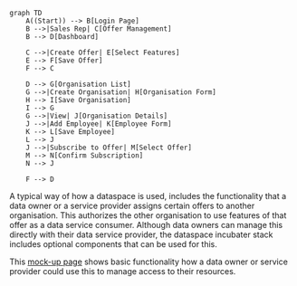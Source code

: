 ``` mermaid
graph TD
    A((Start)) --> B[Login Page]
    B -->|Sales Rep| C[Offer Management]
    B --> D[Dashboard]
    
    C -->|Create Offer| E[Select Features]
    E --> F[Save Offer]
    F --> C
    
    D --> G[Organisation List]
    G -->|Create Organisation| H[Organisation Form]
    H --> I[Save Organisation]
    I --> G
    G -->|View| J[Organisation Details]
    J -->|Add Employee| K[Employee Form]
    K --> L[Save Employee]
    L --> J
    J -->|Subscribe to Offer| M[Select Offer]
    M --> N[Confirm Subscription]
    N --> J
    
    F --> D
```

A typical way of how a dataspace is used, includes the functionality that a data owner or a service provider assigns certain offers to another organisation. This authorizes the other organisation to use features of that offer as a data service consumer. Although data owners can manage this directly with their data service provider, the dataspace incubater stack includes optional components that can be used for this.

This [mock-up page](/Poort8.Dataspace.Mockup/Poort8.Keyper.subscriptionManager.html) shows basic functionality how a data owner or service provider could use this to manage access to their resources.